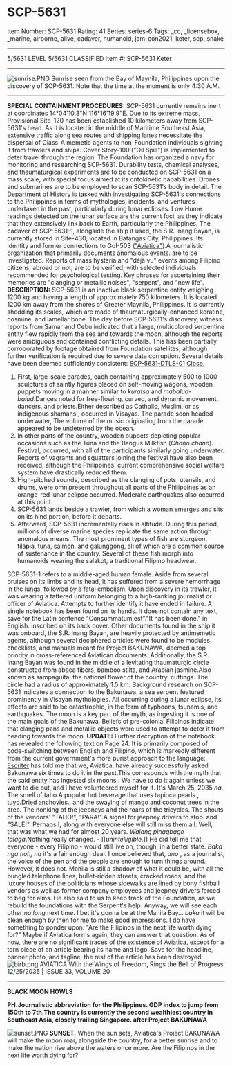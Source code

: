 # SCP-5631
Item Number: SCP-5631
Rating: 41
Series: series-6
Tags: _cc, _licensebox, _marine, airborne, alive, cadaver, humanoid, jam-con2021, keter, scp, snake

---

5/5631 LEVEL 5/5631
CLASSIFIED
Item #: SCP-5631
Keter
* * *
![sunrise.PNG](https://scp-wiki.wdfiles.com/local--files/scp-5631/sunrise.PNG)
Sunrise seen from the Bay of Maynila, Philippines upon the discovery of SCP-5631. Note that the time at the moment is only 4:30 A.M.
* * *
**SPECIAL CONTAINMENT PROCEDURES:** SCP-5631 currently remains inert at coordinates 14°04'10.3"N 116°16'19.9"E. Due to its extreme mass, Provisional Site-120 has been established 10 kilometers away from SCP-5631's head. As it is located in the middle of Maritime Southeast Asia, extensive traffic along sea routes and shipping lanes necessitate the dispersal of Class-A memetic agents to non-Foundation individuals sighting it from trawlers and ships. Cover Story-100 ("Oil Spill") is implemented to deter travel through the region.
The Foundation has organized a navy for monitoring and researching SCP-5631. Durability tests, chemical analyses, and thaumaturgical experiments are to be conducted on SCP-5631 on a mass scale, with special focus aimed at its ontokinetic capabilities. Drones and submarines are to be employed to scan SCP-5631's body in detail.
The Department of History is tasked with investigating SCP-5631's connections to the Philippines in terms of mythologies, incidents, and ventures undertaken in the past, particularly during lunar eclipses. Low Hume readings detected on the lunar surface are the current foci, as they indicate that they extensively link back to Earth, particularly the Philippines.
The cadaver of SCP-5631-1, alongside the ship it used, the S.R. Inang Bayan, is currently stored in Site-430, located in Batangas City, Philippines. Its identity and former connections to GoI-503 (["Aviatica"](http://scp-wiki.wikidot.com/scp-5630)).A journalistic organization that primarily documents anomalous events. are to be investigated.
Reports of mass hysteria and "déjà vu" events among Filipino citizens, abroad or not, are to be verified, with selected individuals recommended for psychological testing. Key phrases for ascertaining their memories are "clanging or metallic noises", "serpent", and "new life".
**DESCRIPTION:** SCP-5631 is an inactive black serpentine entity weighing 1200 kg and having a length of approximately 750 kilometers. It is located 1200 km away from the shores of Greater Maynila, Philippines. It is currently shedding its scales, which are made of thaumaturgically-enhanced keratine, cosmine, and lamellar bone.
The day before SCP-5631's discovery, witness reports from Samar and Cebu indicated that a large, multicolored serpentine entity flew rapidly from the sea and towards the moon, although the reports were ambiguous and contained conflicting details. This has been partially corroborated by footage obtained from Foundation satellites, although further verification is required due to severe data corruption.
Several details have been deemed sufficiently consistent:
[SCP-5631-DTLS-01](javascript:;)
[Close.](javascript:;)
  1. First, large-scale parades, each containing approximately 500 to 1000 sculptures of saintly figures placed on self-moving wagons, wooden puppets moving in a manner similar to _kuratsa_ and _mabalud-balud_.Dances noted for free-flowing, curved, and dynamic movement. dancers, and priests.Either described as Catholic, Muslim, or as indigenous shamans., occurred in Visayas. The parade soon headed underwater, The volume of the music originating from the parade appeared to be undeterred by the ocean.
  2. In other parts of the country, wooden puppets depicting popular occasions such as the Tuna and the Bangus.Milkfish (_Chano chano_). Festival, occurred, with all of the participants similarly going underwater. Reports of vagrants and squatters joining the festival have also been received, although the Philippines' current comprehensive social welfare system have drastically reduced them.
  3. High-pitched sounds, described as the clanging of pots, utensils, and drums, were omnipresent throughout all parts of the Philippines as an orange-red lunar eclipse occurred. Moderate earthquakes also occurred at this point.
  4. SCP-5631 lands beside a trawler, from which a woman emerges and sits on its hind portion, before it departs.
  5. Afterward, SCP-5631 incrementally rises in altitude. During this period, millions of diverse marine species replicate the same action through anomalous means. The most prominent types of fish are sturgeon, tilapia, tuna, salmon, and galunggong, all of which are a common source of sustenance in the country. Several of these fish morph into humanoids wearing the salakot, a traditional Filipino headwear.

SCP-5631-1 refers to a middle-aged human female. Aside from several bruises on its limbs and its head, it has suffered from a severe hemorrhage in the lungs, followed by a fatal embolism. Upon discovery in its trawler, it was wearing a tattered uniform belonging to a high-ranking journalist or officer of Aviatica. Attempts to further identify it have ended in failure.
A single notebook has been found on its hands. It does not contain any text, save for the Latin sentence "Consummatum est"."It has been done." in English. inscribed on its back cover. Other documents found in the ship it was onboard, the S.R. Inang Bayan, are heavily protected by antimemetic agents, although several deciphered articles were found to be modules, checklists, and manuals meant for Project BAKUNAWA, deemed a top priority in cross-referenced Aviatican documents.
Additionally, the S.R. Inang Bayan was found in the middle of a levitating thaumaturgic circle constructed from abaca fibers, bamboo stilts, and Arabian jasmine.Also known as sampaguita, the national flower of the country. cuttings. The circle had a radius of approximately 1.5 km.
Background research on SCP-5631 indicates a connection to the Bakunawa, a sea serpent featured prominently in Visayan mythologies. All occurring during a lunar eclipse, its effects are said to be catastrophic, in the form of typhoons, tsunamis, and earthquakes. The moon is a key part of the myth, as ingesting it is one of the main goals of the Bakunawa.
Beliefs of pre-colonial Filipinos indicate that clanging pans and metallic objects were used to attempt to deter it from heading towards the moon.
**UPDATE:** Further decryption of the notebook has revealed the following text on Page 24. It is primarily composed of code-switching between English and Filipino, which is markedly different from the current government's more purist approach to the language:
[Escriter](http://scp-wiki.wikidot.com/scp-5860) has told me that we, Aviatica, have already successfully asked Bakunawa six times to do it in the past.This corresponds with the myth that the said entity has ingested six moons.. We have to do it again unless we want to die out, and I have volunteered myself for it. It's March 25, 2035 _na_.
The smell of taho.A popular hot beverage that uses tapioca pearls., tuyo.Dried anchovies., and the swaying of mango and coconut trees in the area. The honking of the jeepneys and the roars of the tricycles. The shouts of the vendors' "TAHO!", "PARA!".A signal for jeepney drivers to stop. and "SALE!". Perhaps I, along with everyone else will still miss them all.
Well, that was what we had for almost 20 years. _Walang pinagbago talaga_.Nothing really changed. \- [[_unintelligible._]]
He did tell me that everyone - every Filipino - would still live on, though, in a better state. _Baka nga noh, na_ it's a fair enough deal.
I once believed that, _ano_ , as a journalist, the voice of the pen and the people are enough to turn things around. However, it does not. Manila is still a shadow of what it could be, with all the bungled telephone lines, bullet-ridden streets, cracked roads, and the luxury houses of the politicians whose sidewalks are lined by bony fishball vendors as well as former company employees and jeepney drivers forced to beg for alms.
He also said to us to keep track of the Foundation, as we rebuild the foundations with the Serpent's help.
Anyway, we will see each other _na lang_ next time. I bet it's gonna be at the Manila Bay… _baka_ it will be clean enough by then for me to make good impressions.
I do have something to ponder upon: "Are the Filipinos in the next life worth dying for?"
Maybe if Aviatica forms again, they can answer that question.
As of now, there are no significant traces of the existence of Aviatica, except for a torn piece of an article bearing its name and logo. Save for the headline, banner photo, and tagline, the rest of the article has been destroyed:
![birb.png](https://scp-wiki.wdfiles.com/local--files/scp-5631/birb.png)
AVIATICA
With the Wings of Freedom, Rings the Bell of Progress
12/25/2035 | ISSUE 33, VOLUME 20
* * *
  

**BLACK MOON HOWLS**  
  
  
**PH.Journalistic abbreviation for the Philippines. GDP index to jump from 150th to 7th.The country is currently the second wealthiest country in Southeast Asia, closely trailing Singapore. after Project BAKUNAWA**  
  

![sunset.PNG](https://scp-wiki.wdfiles.com/local--files/scp-5631/sunset.PNG)
**SUNSET.** When the sun sets, Aviatica's Project BAKUNAWA will make the moon roar, alongside the country, for a better sunrise and to make the nation rise above the waters once more.
Are the Filipinos in the next life worth dying for?
  